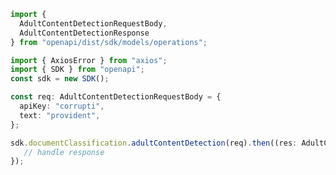 <!-- Start SDK Example Usage -->
```typescript
import {
  AdultContentDetectionRequestBody,
  AdultContentDetectionResponse
} from "openapi/dist/sdk/models/operations";

import { AxiosError } from "axios";
import { SDK } from "openapi";
const sdk = new SDK();

const req: AdultContentDetectionRequestBody = {
  apiKey: "corrupti",
  text: "provident",
};

sdk.documentClassification.adultContentDetection(req).then((res: AdultContentDetectionResponse | AxiosError) => {
   // handle response
});
```
<!-- End SDK Example Usage -->